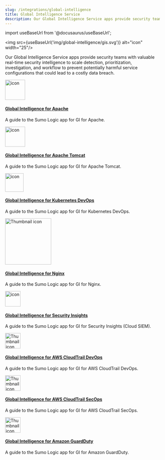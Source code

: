 ```yaml
---
slug: /integrations/global-intelligence
title: Global Intelligence Service
description: Our Global Intelligence Service apps provide security teams with valuable real-time security intelligence to scale detection, prioritization, investigation, and workflow to prevent potentially harmful service configurations that could lead to a costly data breach.
---
```


import useBaseUrl from '@docusaurus/useBaseUrl';

<img src={useBaseUrl('img/global-intelligence/gis.svg')} alt="icon" width="25"/>

Our Global Intelligence Service apps provide security teams with valuable real-time security intelligence to scale detection, prioritization, investigation, and workflow to prevent potentially harmful service configurations that could lead to a costly data breach.

<div className="box-wrapper">
<div className="box smallbox card">
  <div className="container">
  <a href={useBaseUrl('docs/integrations/global-intelligence/apache')}><img src={useBaseUrl('img/integrations/web-servers/gi-apache1.png')} alt="icon" width="65"/><h4>Global Intelligence for Apache</h4></a>
  <p>A guide to the Sumo Logic app for GI for Apache.</p>
  </div>
</div>
<div className="box smallbox card">
  <div className="container">
  <img src={useBaseUrl('img/integrations/web-servers/gi-apache.png')} alt="icon" width="65"/>
  <h4><a href={useBaseUrl('docs/integrations/global-intelligence/apache-tomcat')}>Global Intelligence for Apache Tomcat</a></h4>
  <p>A guide to the Sumo Logic app for GI for Apache Tomcat.</p>
  </div>
</div>
  <div className="box smallbox card">
  <div className="container">
  <img src={useBaseUrl('img/icons/operations/kubernetes.png')} alt="icon" width="60"/>
  <h4><a href={useBaseUrl('docs/integrations/global-intelligence/kubernetes-devops')}>Global Intelligence for Kubernetes DevOps</a></h4>
  <p>A guide to the Sumo Logic app for GI for Kubernetes DevOps.</p>
  </div>
</div>
  <div className="box smallbox card">
    <div className="container">
    <img src={useBaseUrl('img/integrations/web-servers/nginx.png')} alt="Thumbnail icon" width="150"/>
    <h4><a href={useBaseUrl('docs/integrations/global-intelligence/nginx')}>Global Intelligence for Nginx</a></h4>
    <p>A guide to the Sumo Logic app for GI for Nginx.</p>
    </div>
</div>
  <div className="box smallbox card">
  <div className="container">
  <img src={useBaseUrl('img/icons/security/cloud-siem.png')} alt="icon" width="50"/>
  <h4><a href={useBaseUrl('docs/cse/records-signals-entities-insights/global-intelligence-security-insights')}>Global Intelligence for Security Insights</a></h4>
  <p>A guide to the Sumo Logic app for GI for Security Insights (Cloud SIEM).</p>
  </div>
</div>
  <div className="box smallbox card">
  <div className="container">
  <img src={useBaseUrl('img/integrations/amazon-aws/gi-devops.png')} alt="Thumbnail icon" width="50"/>
  <h4><a href={useBaseUrl('docs/integrations/amazon-aws/global-intelligence-cloudtrail-devops')}>Global Intelligence for AWS CloudTrail DevOps</a></h4>
  <p>A guide to the Sumo Logic app for GI for AWS CloudTrail DevOps.</p>
  </div>
</div>
  <div className="box smallbox card">
  <div className="container">
  <img src={useBaseUrl('img/integrations/amazon-aws/gi-secops.png')} alt="Thumbnail icon" width="50"/>
  <h4><a href={useBaseUrl('docs/integrations/amazon-aws/global-intelligence-cloudtrail-secops')}>Global Intelligence for AWS CloudTrail SecOps</a></h4>
  <p>A guide to the Sumo Logic app for GI for AWS CloudTrail SecOps.</p>
  </div>
</div>
  <div className="box smallbox card">
  <div className="container">
  <img src={useBaseUrl('img/integrations/amazon-aws/gi-guardduty.png')} alt="Thumbnail icon" width="50"/>
  <h4><a href={useBaseUrl('docs/integrations/amazon-aws/global-intelligence-guardduty')}>Global Intelligence for Amazon GuardDuty</a></h4>
  <p>A guide to the Sumo Logic app for GI for Amazon GuardDuty.</p>
  </div>
  </div>
</div>
